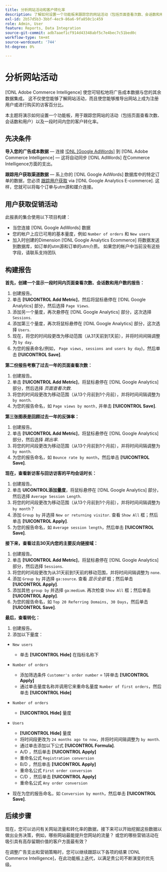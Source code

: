 ```yaml
---
title: 分析网站活动和客户转化率
description: 了解如何设置一个功能板来跟踪您的网站活动（包括页面查看次数、会话数和用户），以及客户在一段时间内的转化率。
exl-id: 2b57d5b3-3bbf-4ec9-86a6-9fa850c1c459
role: Admin, User
feature: Reports, Data Integration
source-git-commit: adb7aaef1cf914d43348abf5c7e4bec7c51bed0c
workflow-type: tm+mt
source-wordcount: '744'
ht-degree: 0%

---
```


# 分析网站活动

[!DNL Adobe Commerce Intelligence] 使您可轻松地将广告成本数据与您的其余数据集成。 这不仅使您能够了解网站活动，而且使您能够推导出网站上成为注册用户或进行购买的访客百分比。

本主题将演示如何设置一个功能板，用于跟踪您网站的活动（包括页面查看次数、会话数和用户）以及一段时间内您的客户转化率。

## 先决条件

**导入您的广告成本数据**  — 连接 [!DNL [Google AdWords]](../importing-data/integrations/google-adwords.md) 到 [!DNL Adobe Commerce Intelligence]  — 这将自动同步 [!DNL AdWords] 在Commerce Intelligence方面的支出。

**跟踪用户获取渠道数据**  — 系上你的 [!DNL Google AdWords] 数据库中的特定订单的数据，您必须 [跟踪用户获取](../analysis/google-track-user-acq.md) via [!DNL Google Analytics E-commerce]. 这样，您就可以将每个订单与utm源和媒介连接。

## 用户获取促销活动

此报表的集合使用以下项目构建：

* 当您连接 [!DNL Google AdWords] 数据
* 您的帐户上应已可用的基本量度，例如 `Number of orders` 和 `New users`
* 加入时创建的Dimension [!DNL Google Analytics Ecommerce] 将数据发送到数据库，如订单的utm源和订单的utm介质。 如果您的帐户中当前没有这些字段，请联系支持团队

## 构建报告

**首先，创建一个显示一段时间内页面查看次数、会话数和用户数的报告：**

1. 创建报告。
1. 单击 **[!UICONTROL Add Metric]**，然后将鼠标悬停在 [!DNL Google Analytics] 部分，然后选择 `Page Views`.
1. 添加另一个量度，再次悬停在 [!DNL Google Analytics] 部分，这次选择 `Sessions`.
1. 添加第三个量度，再次将鼠标悬停在 [!DNL Google Analytics] 部分，这次选择 `Users`.
1. 现在，将您的时间段更改为移动范围（从31天前到1天前），并将时间间隔调整为 `by day`.
1. 为您的报表命名(例如， `Page views, sessions and users by day`)，然后单击 **[!UICONTROL Save]**.

**第二份报告考察了过去一年的页面查看次数：**

1. 创建报告。
1. 单击 **[!UICONTROL Add Metric]**，将鼠标悬停在 [!DNL Google Analytics] 部分，然后选择 _页面查看次数_.
1. 将您的时间段更改为移动范围（从13个月前到1个月前），并将时间间隔调整为 `by month`.
1. 为您的报告命名，如 `Page views by month,` 并单击 **[!UICONTROL Save]**.

**第三张图表是回顾过去一年的反弹率：**

1. 创建报告。
1. 单击 **[!UICONTROL Add Metric]**，将鼠标悬停在 [!DNL Google Analytics] 部分，然后选择 _跳出率_.
1. 将您的时间段更改为移动范围（从13个月前到1个月前），并将时间间隔调整为 `by month`.
1. 为您的报告命名，如 `Bounce rate by month`，然后单击 **[!UICONTROL Save]**.

**现在，查看新访客与回访访客的平均会话时长：**

1. 创建报告。
1. 单击 **UICONTROL添加量度**，将鼠标悬停在 [!DNL Google Analytics] 部分，然后选择 `Average Session Length`.
1. 将您的时间段更改为移动范围（从13个月前到1个月前），并将时间间隔调整为 `by month`？
1. 添加 `Group by` 并选择 `New or returning visitor`.  查看 `Show All` 框；然后单击 **[!UICONTROL Apply]**.
1. 为您的报告命名，如 `Average session length`，然后单击 **[!UICONTROL Save]**.

**接下来，查看过去30天内您的主要反向链接域：**

1. 创建报告。
1. 单击 **[!UICONTROL Add Metric]**，将鼠标悬停在 [!DNL Google Analytics] 部分，然后选择 `Sessions`.
1. 将您的时间段更改为从31天前到1天前的移动范围，并将时间间隔调整为 `none`.
1. 添加 `Group by` 并选择 `ga:source`.  查看 _显示全部_ 框；然后单击 **[!UICONTROL Apply]**.
1. 添加其他 `group by` 并选择 `ga:medium`. 再次检查 `Show All` 框；然后单击 **[!UICONTROL Apply]**.
1. 为您的报告命名，如 `Top 20 Referring Domains, 30 Days`，然后单击 **[!UICONTROL Save]**.

**最后，查看转化：**

1. 创建报告。
1. 添加以下量度：

* `New users`
   * 单击 **[!UICONTROL Hide]** 在指标名称下

* `Number of orders`
   * 添加筛选条件 `Customer's order number` = 1并单击 **[!UICONTROL Apply]**
   * 通过单击量度名称并调用它来重命名量度 `Number of first orders`，然后单击 **[!UICONTROL Hide]**

* `Number of orders`
   * **[!UICONTROL Hide]** 量度

* `Users`
   * **[!UICONTROL Hide]** 量度
   * 将时间段更改为 `24 months ago to now`，并将时间间隔调整为 `by month`.
   * 通过单击添加以下公式 **[!UICONTROL Formula]**.
   * A/D ，然后单击 **[!UICONTROL Apply]**
   * 重命名公式 `Registration conversion`
   * B/D ，然后单击 **[!UICONTROL Apply]**
   * 重命名公式 `First order conversion`
   * C/D ，然后单击 **[!UICONTROL Apply]**
   * 重命名公式 `Any order conversion`

* 现在为您的报告命名，如 `Conversion by month`，然后单击 **[!UICONTROL Save]**.

## 后续步骤

现在，您可以访问有关网站流量和转化率的数据，接下来可以开始挖掘这些数据以做出业务决策，例如，哪些网站最能提升您网站的流量？ 或您的哪些营销活动在吸引具有高存留期价值的客户方面最有效？

在调整广告支出和营销策略时，您可以继续跟踪以下各项的结果 [!DNL Commerce Intelligence]，在此功能板上迭代，以满足贵公司不断演变的优先级。
